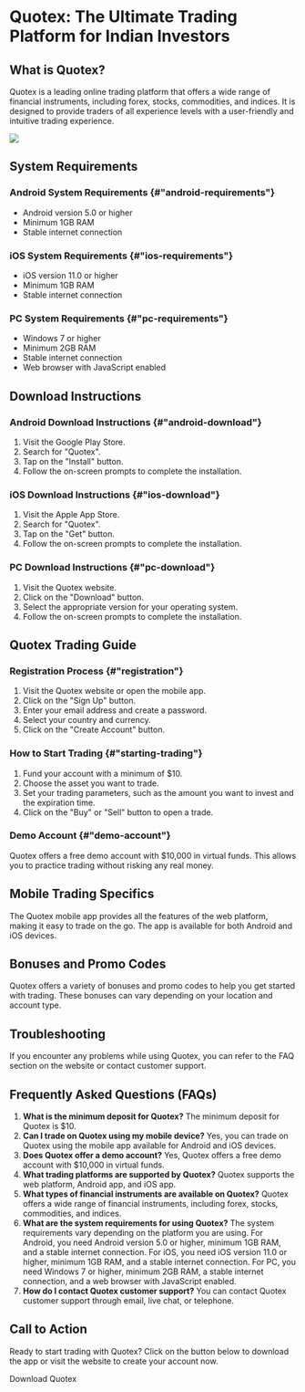 # Quotex: The Ultimate Trading Platform for Indian Investors

## What is Quotex?

Quotex is a leading online trading platform that offers a wide range of
financial instruments, including forex, stocks, commodities, and
indices. It is designed to provide traders of all experience levels with
a user-friendly and intuitive trading experience.

[![](https://static.quotex.io/files/5_en/300_250.jpg)](https://traff.sbs/brokerqxsignupf)

## System Requirements

### Android System Requirements {#"android-requirements"}

-   Android version 5.0 or higher
-   Minimum 1GB RAM
-   Stable internet connection

### iOS System Requirements {#"ios-requirements"}

-   iOS version 11.0 or higher
-   Minimum 1GB RAM
-   Stable internet connection

### PC System Requirements {#"pc-requirements"}

-   Windows 7 or higher
-   Minimum 2GB RAM
-   Stable internet connection
-   Web browser with JavaScript enabled

## Download Instructions

### Android Download Instructions {#"android-download"}

1.  Visit the Google Play Store.
2.  Search for "Quotex".
3.  Tap on the "Install" button.
4.  Follow the on-screen prompts to complete the installation.

### iOS Download Instructions {#"ios-download"}

1.  Visit the Apple App Store.
2.  Search for "Quotex".
3.  Tap on the "Get" button.
4.  Follow the on-screen prompts to complete the installation.

### PC Download Instructions {#"pc-download"}

1.  Visit the Quotex website.
2.  Click on the "Download" button.
3.  Select the appropriate version for your operating system.
4.  Follow the on-screen prompts to complete the installation.

## Quotex Trading Guide

### Registration Process {#"registration"}

1.  Visit the Quotex website or open the mobile app.
2.  Click on the "Sign Up" button.
3.  Enter your email address and create a password.
4.  Select your country and currency.
5.  Click on the "Create Account" button.

### How to Start Trading {#"starting-trading"}

1.  Fund your account with a minimum of \$10.
2.  Choose the asset you want to trade.
3.  Set your trading parameters, such as the amount you want to invest
    and the expiration time.
4.  Click on the "Buy" or "Sell" button to open a trade.

### Demo Account {#"demo-account"}

Quotex offers a free demo account with \$10,000 in virtual funds. This
allows you to practice trading without risking any real money.

## Mobile Trading Specifics

The Quotex mobile app provides all the features of the web platform,
making it easy to trade on the go. The app is available for both Android
and iOS devices.

## Bonuses and Promo Codes

Quotex offers a variety of bonuses and promo codes to help you get
started with trading. These bonuses can vary depending on your location
and account type.

## Troubleshooting

If you encounter any problems while using Quotex, you can refer to the
FAQ section on the website or contact customer support.

## Frequently Asked Questions (FAQs)

1.  **What is the minimum deposit for Quotex?** The minimum deposit for
    Quotex is \$10.
2.  **Can I trade on Quotex using my mobile device?** Yes, you can trade
    on Quotex using the mobile app available for Android and iOS
    devices.
3.  **Does Quotex offer a demo account?** Yes, Quotex offers a free demo
    account with \$10,000 in virtual funds.
4.  **What trading platforms are supported by Quotex?** Quotex supports
    the web platform, Android app, and iOS app.
5.  **What types of financial instruments are available on Quotex?**
    Quotex offers a wide range of financial instruments, including
    forex, stocks, commodities, and indices.
6.  **What are the system requirements for using Quotex?** The system
    requirements vary depending on the platform you are using. For
    Android, you need Android version 5.0 or higher, minimum 1GB RAM,
    and a stable internet connection. For iOS, you need iOS version 11.0
    or higher, minimum 1GB RAM, and a stable internet connection. For
    PC, you need Windows 7 or higher, minimum 2GB RAM, a stable internet
    connection, and a web browser with JavaScript enabled.
7.  **How do I contact Quotex customer support?** You can contact Quotex
    customer support through email, live chat, or telephone.

## Call to Action

Ready to start trading with Quotex? Click on the button below to
download the app or visit the website to create your account now.

Download Quotex

